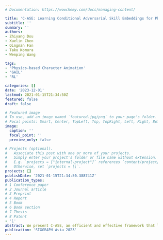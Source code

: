 ```yaml
---
# Documentation: https://wowchemy.com/docs/managing-content/

title: 'C·ASE: Learning Conditional Adversarial Skill Embeddings for Physics-based Characters'
subtitle: ''
summary: ''
authors:
- Zhiyang Dou
- Xuelin Chen
- Qingnan Fan
- Taku Komura
- Wenping Wang

tags:
- 'Physics-based Character Animation'
- 'GAIL'
- 'RL'

categories: []
date: '2023-12-01'
lastmod: 2021-01-15T21:34:50Z
featured: false
draft: false

# Featured image
# To use, add an image named `featured.jpg/png` to your page's folder.
# Focal points: Smart, Center, TopLeft, Top, TopRight, Left, Right, BottomLeft, Bottom, BottomRight.
image:
  caption: ''
  focal_point: ''
  preview_only: false

# Projects (optional).
#   Associate this post with one or more of your projects.
#   Simply enter your project's folder or file name without extension.
#   E.g. `projects = ["internal-project"]` references `content/project/deep-learning/index.md`.
#   Otherwise, set `projects = []`.
projects: []
publishDate: '2021-01-15T21:34:50.388741Z'
publication_types:
# 1 Conference paper
# 2 Journal article
# 3 Preprint
# 4 Report
# 5 Book
# 6 Book section
# 7 Thesis
# 8 Patent
- '1'
abstract: We present C·ASE, an efficient and effective framework that learns Conditional Adversarial Skill Embeddings for physics-based characters. C·ASE enables the physically simulated character to learn a diverse repertoire of skills while providing controllability in the form of direct manipulation of the skills to be performed. This is achieved by dividing the heterogeneous skill motions into distinct subsets containing homogeneous samples for training a low-level conditional model to learn the conditional behavior distribution. The skill-conditioned imitation learning naturally offers explicit control over the character’s skills after training. The training course incorporates the focal skill sampling, skeletal residual forces, and element-wise feature masking to balance diverse skills of varying complexities, mitigate dynamics mismatch to master agile motions and capture more general behavior characteristics, respectively. Once trained, the conditional model can produce highly diverse and realistic skills, outperforming state-of-the-art models, and can be repurposed in various downstream tasks. In particular, the explicit skill control handle allows a high-level policy or a user to direct the character with desired skill specifications, which we demonstrate is advantageous for interactive character animation.
publication: 'SIGGRAPH Asia 2023'
---
```

